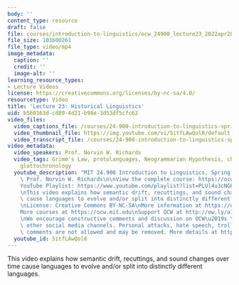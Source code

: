 ```yaml
---
body: ''
content_type: resource
draft: false
file: courses/introduction-to-linguistics/ocw_24900_lecture23_2022apr28_360p_16_9.mp4
file_size: 103600261
file_type: video/mp4
image_metadata:
  caption: ''
  credit: ''
  image-alt: ''
learning_resource_types:
- Lecture Videos
license: https://creativecommons.org/licenses/by-nc-sa/4.0/
resourcetype: Video
title: 'Lecture 23: Historical Linguistics'
uid: b560163d-cd89-4d21-b98e-3d53df5cfc63
video_files:
  video_captions_file: /courses/24-900-introduction-to-linguistics-spring-2022/1INQT8RnPt_b1LJm_g5kQ_ByluD5u_NWO_transcript.webvtt
  video_thumbnail_file: https://img.youtube.com/vi/5itfLAwQol8/default.jpg
  video_transcript_file: /courses/24-900-introduction-to-linguistics-spring-2022/1INQT8RnPt_b1LJm_g5kQ_ByluD5u_NWO_transcript.pdf
video_metadata:
  video_speakers: Prof. Norvin W. Richards
  video_tags: Grimm's Law, protolanguages, Neogrammarian Hypothesis, chain shifts,
    glottochronology
  youtube_description: "MIT 24.900 Introduction to Linguistics, Spring 2022\nInstructor:\
    \ Prof. Norvin W. Richards\n\nView the complete course: https://ocw.mit.edu/courses/24-900-introduction-to-linguistics-spring-2022/\n\
    YouTube Playlist: https://www.youtube.com/playlist?list=PLUl4u3cNGP63BZGNOqrF2qf_yxOjuG35j\n\
    \nThis video explains how semantic drift, recuttings, and sound changes over time\
    \ cause languages to evolve and/or split into distinctly different languages.\n\
    \nLicense: Creative Commons BY-NC-SA\nMore information at https://ocw.mit.edu/terms\n\
    More courses at https://ocw.mit.edu\nSupport OCW at http://ow.ly/a1If50zVRlQ\n\
    \nWe encourage constructive comments and discussion on OCW\u2019s YouTube and\
    \ other social media channels. Personal attacks, hate speech, trolling, and inappropriate\
    \ comments are not allowed and may be removed. More details at https://ocw.mit.edu/comments.\n"
  youtube_id: 5itfLAwQol8
---
```

This video explains how semantic drift, recuttings, and sound changes over time cause languages to evolve and/or split into distinctly different languages.
